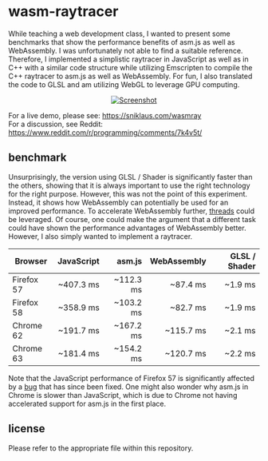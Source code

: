 # wasm-raytracer
While teaching a web development class, I wanted to present some benchmarks that show the performance benefits of asm.js as well as WebAssembly. I was unfortunately not able to find a suitable reference. Therefore, I implemented a simplistic raytracer in JavaScript as well as in C++ with a similar code structure while utilizing Emscripten to compile the C++ raytracer to asm.js as well as WebAssembly. For fun, I also translated the code to GLSL and am utilizing WebGL to leverage GPU computing.

<p align="center"><a href="https://sniklaus.com/wasmray"><img src="https://content.sniklaus.com/wasmray/screenshot.png" alt="Screenshot"></a></p>

For a live demo, please see: https://sniklaus.com/wasmray
<br />
For a discussion, see Reddit: https://www.reddit.com/r/programming/comments/7k4v5t/

## benchmark
Unsurprisingly, the version using GLSL / Shader is significantly faster than the others, showing that it is always important to use the right technology for the right purpose. However, this was not the point of this experiment. Instead, it shows how WebAssembly can potentially be used for an improved performance. To accelerate WebAssembly further, [threads](https://github.com/WebAssembly/threads) could be leveraged. Of course, one could make the argument that a different task could have shown the performance advantages of WebAssembly better. However, I also simply wanted to implement a raytracer.

|Browser|JavaScript|asm.js|WebAssembly|GLSL / Shader|
|---|---:|---:|---:|---:|
|Firefox 57|~407.3 ms|~112.3 ms|~87.4 ms|~1.9 ms|
|Firefox 58|~358.9 ms|~103.2 ms|~82.7 ms|~1.9 ms|
|Chrome 62|~191.7 ms|~167.2 ms|~115.7 ms|~2.1 ms|
|Chrome 63|~181.4 ms|~154.2 ms|~120.7 ms|~2.2 ms|

Note that the JavaScript performance of Firefox 57 is significantly affected by a [bug](https://bugzilla.mozilla.org/show_bug.cgi?id=1425687) that has since been fixed. One might also wonder why asm.js in Chrome is slower than JavaScript, which is due to Chrome not having accelerated support for asm.js in the first place.

## license
Please refer to the appropriate file within this repository.